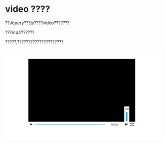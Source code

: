 # video ????
??Jquery???js????video???????

???mp4??????

?????,?????????????????????

![image](https://raw.githubusercontent.com/Kaxyubok/img-folder/master/20170728173444.png)
